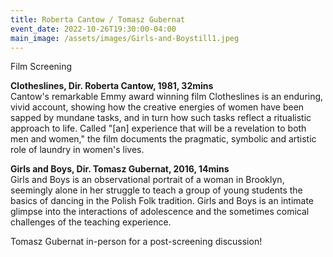 ```yaml
---
title: Roberta Cantow / Tomasz Gubernat
event_date: 2022-10-26T19:30:00-04:00
main_image: /assets/images/Girls-and-Boystill1.jpeg
---
```


Film Screening

**Clotheslines, Dir. Roberta Cantow, 1981, 32mins**<br>
Cantow's remarkable Emmy award winning film Clotheslines is an enduring, vivid
account, showing how the creative energies of women have been sapped by mundane
tasks, and in turn how such tasks reflect a ritualistic approach to life.
Called "[an] experience that will be a revelation to both men and women," the
film documents the pragmatic, symbolic and artistic role of laundry in women's
lives.

**Girls and Boys, Dir. Tomasz Gubernat, 2016, 14mins**<br>
Girls and Boys is an observational portrait of a woman in Brooklyn, seemingly
alone in her struggle to teach a group of young students the basics of dancing
in the Polish Folk tradition. Girls and Boys is an intimate glimpse into the
interactions of adolescence and the sometimes comical challenges of the
teaching experience.

Tomasz Gubernat in-person for a post-screening discussion!
